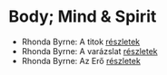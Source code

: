 # Body; Mind & Spirit

- Rhonda Byrne: A titok [részletek](_details/%7Bopf.creator%7D.md#id_647)
- Rhonda Byrne: A varázslat [részletek](_details/%7Bopf.creator%7D.md#id_286)
- Rhonda Byrne: Az Erő [részletek](_details/%7Bopf.creator%7D.md#id_281)